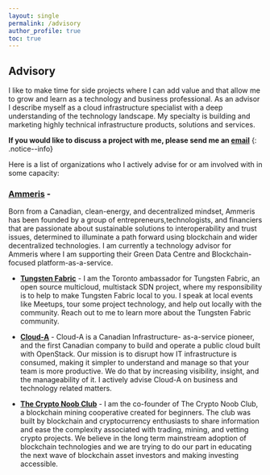 ```yaml
---
layout: single
permalink: /advisory
author_profile: true
toc: true
---
```

## Advisory

I like to make time for side projects where I can add value and that allow me to
grow and learn as a technology and business professional. As an advisor I
describe myself as a cloud infrastructure specialist with a deep understanding
of the technology landscape. My specialty is building and marketing highly
technical infrastructure products, solutions and services.

**If you would like to discuss a project with me, please send me an [email](mailto:geoff@geoffsullivan.net)**
{: .notice--info}

Here is a list of organizations who I actively advise for or am involved with in
some capacity:

### [Ammeris](https://www.ammeris.com/) -
Born from a Canadian, clean-energy, and decentralized mindset, Ammeris has been
founded by a group of entrepreneurs,technologists, and financiers that are
passionate about sustainable solutions to interoperability and trust issues,
determined to illuminate a path forward using blockchain and wider decentralized
technologies. I am currently a technology advisor for Ammeris where I am
supporting their Green Data Centre and Blockchain-focused platform-as-a-service.

* [**Tungsten Fabric**](https://tungsten.io/) -
I am the Toronto ambassador for Tungsten Fabric, an open source multicloud,
multistack SDN project, where my responsibility is to help to make Tungsten
Fabric local to you. I speak at local events like Meetups, tour some project
technology, and help out locally with the community. Reach out to me to learn
more about the Tungsten Fabric community.

* [**Cloud-A**](https://www.clouda.ca/) - Cloud-A is a Canadian Infrastructure-
as-a-service pioneer, and the first Canadian company to build and operate a
public cloud built with OpenStack. Our mission is to disrupt how IT
infrastructure is consumed, making it simpler to understand and manage so that
your team is more productive. We do that by increasing visibility, insight, and
the manageability of it. I actively advise Cloud-A on business and technology
related matters.

* [**The Crypto Noob Club**](https://cryptonoob.club) - I am the co-founder of
The Crypto Noob Club, a blockchain mining cooperative created for beginners. The
club was built by blockchain and cryptocurrency enthusiasts to share information
and ease the complexity associated with trading, mining, and vetting crypto
projects. We believe in the long term mainstream adoption of blockchain
technologies and we are trying to do our part in educating the next wave of
blockchain asset investors and making investing accessible.
